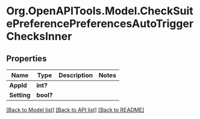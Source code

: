 # Org.OpenAPITools.Model.CheckSuitePreferencePreferencesAutoTriggerChecksInner

## Properties

Name | Type | Description | Notes
------------ | ------------- | ------------- | -------------
**AppId** | **int?** |  | 
**Setting** | **bool?** |  | 

[[Back to Model list]](../README.md#documentation-for-models) [[Back to API list]](../README.md#documentation-for-api-endpoints) [[Back to README]](../README.md)

